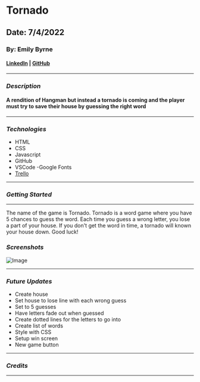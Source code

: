 # Tornado

## Date: 7/4/2022

### By: Emily Byrne

#### [LinkedIn](https://www.linkedin.com/in/emily-byrne-189323179/) | [GitHub](https://github.com/embyrne13)

---

### **_Description_**

#### A rendition of Hangman but instead a tornado is coming and the player must try to save their house by guessing the right word

---

### **_Technologies_**

- HTML
- CSS
- Javascript
- GitHub
- VSCode
  -Google Fonts
- [Trello](https://trello.com/b/WNqtNdz6/project-1)

---

### **_Getting Started_**

---

The name of the game is Tornado. Tornado is a word game where you have 5 chances to guess the word. Each time you guess a wrong letter, you lose a part of your house. If you don't get the word in time, a tornado will known your house down. Good luck!

### **_Screenshots_**


![Image](https://www.amnh.org/var/ezflow_site/storage/images/media/tornado-leading-image/1666587-1-eng-US/tornado-leading-image.jpg)

---

### **_Future Updates_**

- Create house
- Set house to lose line with each wrong guess
- Set to 5 guesses
- Have letters fade out when guessed
- Create dotted lines for the letters to go into
- Create list of words
- Style with CSS
- Setup win screen
- New game button

---

### **_Credits_**

---
